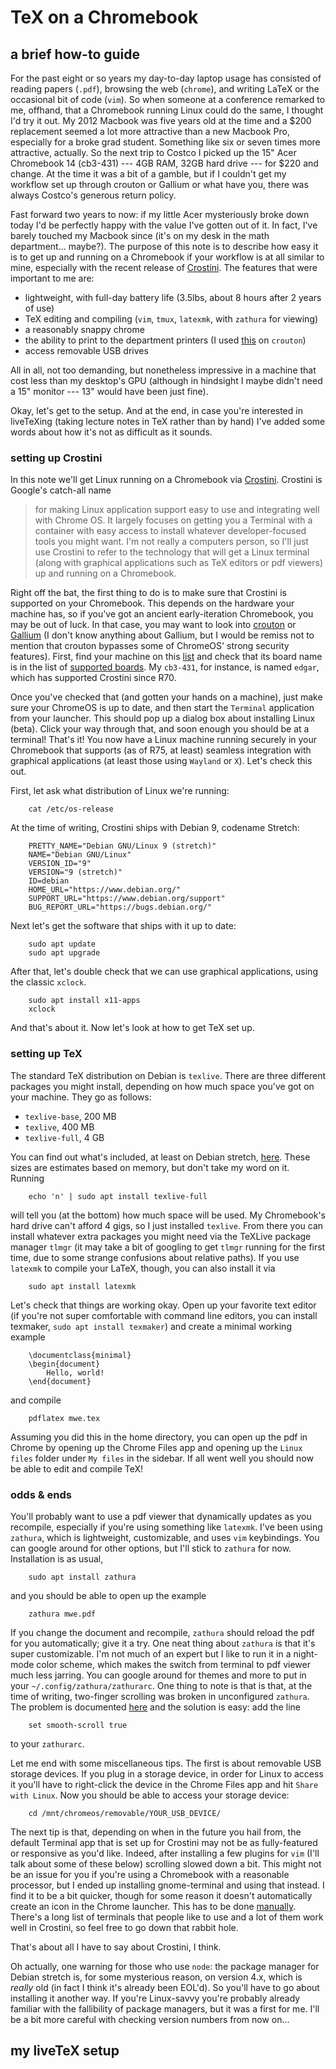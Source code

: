 # TeX on a Chromebook
## a brief how-to guide

For the past eight or so years my day-to-day laptop usage has consisted of
reading papers (`.pdf`), browsing the web (`chrome`), and writing LaTeX or the 
occasional bit of code (`vim`). So when someone at a conference remarked to me, 
offhand, that a Chromebook running Linux could do the same, I thought I'd try it 
out. My 2012 Macbook was five years old at the time and a $200 replacement 
seemed a lot more attractive than a new Macbook Pro, especially for a broke 
grad student.  Something like six or seven times more attractive, actually.
So the next trip to Costco I picked up the 15" Acer Chromebook 14 (cb3-431) ---
4GB RAM, 32GB hard drive --- for $220 and change. At the time it was a bit of a 
gamble, but if I couldn't get my workflow set up through crouton or Gallium or 
what have you, there was always Costco's generous return policy.

Fast forward two years to now: if my little Acer mysteriously broke down today 
I'd be perfectly happy with the value I've gotten out of it. In fact, I've barely
touched my Macbook since (it's on my desk in the math department... maybe?).
The purpose of this note is to describe how easy it is to get up and running on 
a Chromebook if your workflow is at all similar to mine, especially with the 
recent release of [Crostini][1]. The features that were important to me are:

+ lightweight, with full-day battery life (3.5lbs, about 8 hours after 2 years 
  of use)
+ TeX editing and compiling (`vim`, `tmux`, `latexmk`, with `zathura` for viewing)
+ a reasonably snappy chrome
+ the ability to print to the department printers (I used [this][2] on 
  `crouton`)
+ access removable USB drives

All in all, not too demanding, but nonetheless impressive in a machine that cost 
less than my desktop's GPU (although in hindsight I maybe didn't need a 15" 
monitor --- 13" would have been just fine).

Okay, let's get to the setup. And at the end, in case you're interested in 
liveTeXing (taking lecture notes in TeX rather than by hand) I've added some 
words about how it's not as difficult as it sounds.


### setting up Crostini

In this note we'll get Linux running on a Chromebook via [Crostini][1]. Crostini 
is Google's catch-all name
> for making Linux application support easy to use and integrating well with 
> Chrome OS. It largely focuses on getting you a Terminal with a container with 
> easy access to install whatever developer-focused tools you might want.
I'm not really a computers person, so I'll just use Crostini to refer to the 
technology that will get a Linux terminal (along with graphical applications 
such as TeX editors or pdf viewers) up and running on a Chromebook.

Right off the bat, the first thing to do is to make sure that Crostini is 
supported on your Chromebook. This depends on the hardware your machine has, so 
if you've got an ancient early-iteration Chromebook, you may be out of luck. 
In that case, you may want to look into [crouton][5] or [Gallium][6] (I don't know 
anything about Gallium, but I would be remiss not to mention that crouton 
bypasses some of ChromeOS' strong security features).
First, find your machine on this [list][3] and check that its board name is in 
the list of [supported boards][4]. My `cb3-431`, for instance, is named `edgar`, 
which has supported Crostini since R70.

[1]: https://chromium.googlesource.com/chromiumos/docs/+/master/containers_and_vms.md
[2]: https://chrome.google.com/webstore/detail/ipp-cups-printing-for-chr/lkhfeoafdgbaecajkdbioenncjopbpmk
[3]: http://dev.chromium.org/chromium-os/developer-information-for-chrome-os-devices
[4]: https://chromium.googlesource.com/chromiumos/docs/+/master/containers_and_vms.md#Supported-Now
[5]: https://github.com/dnschneid/crouton
[6]: https://galliumos.org/

Once you've checked that (and gotten your hands on a machine), just make sure your
ChromeOS is up to date, and then start the `Terminal` application from your 
launcher. This should pop up a dialog box about installing Linux (beta). Click your
way through that, and soon enough you should be at a terminal! That's it! You 
now have a Linux machine running securely in your Chromebook that supports (as of
R75, at least) seamless integration with graphical applications (at least those 
using `Wayland` or `X`). Let's check this out.

First, let ask what distribution of Linux we're running:
```
    cat /etc/os-release
```
At the time of writing, Crostini ships with Debian 9, codename Stretch:
```
    PRETTY_NAME="Debian GNU/Linux 9 (stretch)"
    NAME="Debian GNU/Linux"
    VERSION_ID="9"
    VERSION="9 (stretch)"
    ID=debian
    HOME_URL="https://www.debian.org/"
    SUPPORT_URL="https://www.debian.org/support"
    BUG_REPORT_URL="https://bugs.debian.org/"
```
Next let's get the software that ships with it up to date:
```
    sudo apt update
    sudo apt upgrade
```
After that, let's double check that we can use graphical applications, using the 
classic `xclock`.
```
    sudo apt install x11-apps
    xclock
```
And that's about it. Now let's look at how to get TeX set up.


### setting up TeX

The standard TeX distribution on Debian is `texlive`. There are three different 
packages you might install, depending on how much space you've got on your 
machine. They go as follows:

+ `texlive-base`, 200 MB
+ `texlive`, 400 MB
+ `texlive-full`, 4 GB

You can find out what's included, at least on Debian stretch, [here][7].
These sizes are estimates based on memory, but don't take my word on it.
Running
```
    echo 'n' | sudo apt install texlive-full
```
will tell you (at the bottom) how much space will be used. My Chromebook's hard 
drive can't afford 4 gigs, so I just installed `texlive`. From there you can 
install whatever extra packages you might need via the TeXLive package manager
`tlmgr` (it may take a bit of googling to get `tlmgr` running for the first 
time, due to some strange confusions about relative paths).
If you use `latexmk` to compile your LaTeX, though, you can also install it
via
```
    sudo apt install latexmk
```

Let's check that things are working okay. Open up your favorite text editor (if 
you're not super comfortable with command line editors, you can install 
texmaker, `sudo apt install texmaker`) and create a minimal working example
```TeX
    \documentclass{minimal}
    \begin{document}
        Hello, world!
    \end{document}
```
and compile
```
    pdflatex mwe.tex
```
Assuming you did this in the home directory, you can open up the pdf in Chrome
by opening up the Chrome Files app and opening up the `Linux files` folder under
`My files` in the sidebar. If all went well you should now be able to edit and 
compile TeX!

### odds & ends

You'll probably want to use a pdf viewer that dynamically updates as you 
recompile, especially if you're using something like `latexmk`. I've been using 
`zathura`, which is lightweight, customizable, and uses `vim` keybindings. You 
can google around for other options, but I'll stick to `zathura` for now.
Installation is as usual,
```
    sudo apt install zathura
```
and you should be able to open up the example
```
    zathura mwe.pdf
```
If you change the document and recompile, `zathura` should reload the pdf for 
you automatically; give it a try. One neat thing about `zathura` is that it's 
super customizable.
I'm not much of an expert but I like to run it in a night-mode color scheme,
which makes 
the switch from terminal to pdf viewer much less jarring. You can google around 
for themes and more to put in your `~/.config/zathura/zathurarc`. One thing to 
note is that is that, at the time of writing, two-finger scrolling was broken in 
unconfigured `zathura`. The problem is documented [here][8] and the solution is 
easy: add the line
```
    set smooth-scroll true
```
to your `zathurarc`.

Let me end with some miscellaneous tips.
The first is about removable USB storage devices.  If you
plug in a storage device, in order for Linux to access it you'll have to 
right-click the device in the Chrome Files app and hit `Share with Linux`. Now 
you should be able to access your storage device:
```
    cd /mnt/chromeos/removable/YOUR_USB_DEVICE/
```
The next tip is that, depending on when in the future you hail from, the 
default Terminal app that is set up for Crostini may not be as fully-featured
or responsive as you'd like. Indeed, after installing a few plugins for `vim` 
(I'll talk about some of these below) scrolling slowed down a bit. This might 
not be an issue for you if you're using a Chromebook with a reasonable 
processor, but I ended up installing gnome-terminal and using that instead. I 
find it to be a bit quicker, though for some reason it doesn't automatically 
create an icon in the Chrome launcher. This has to be done [manually][9].
There's a long list of terminals that people like to use and a lot of them work 
well in Crostini, so feel free to go down that rabbit hole.

That's about all I have to say about Crostini, I think.

Oh actually, one warning 
for those who use `node`: the package manager for Debian stretch is, for some 
mysterious reason, on version 4.x, which is *really* old (in fact I think it's 
already been EOL'd). So you'll have to go about installing it another way. If 
you're Linux-savvy you're probably already familiar with the fallibility of 
package managers, but it was a first for me. I'll be a bit more careful with 
checking version numbers from now on...


[7]: https://packages.debian.org/source/stretch/texlive-base
[8]: https://git.pwmt.org/pwmt/zathura/issues/48
[9]: https://old.reddit.com/r/Crostini/wiki/add-icon-for-gnome-terminal


## my liveTeX setup










